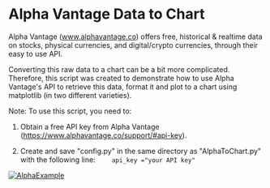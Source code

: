 # Alpha Vantage Data to Chart

Alpha Vantage (www.alphavantage.co) offers free, historical & realtime data on stocks, physical currencies, and digital/crypto currencies, through their easy to use API. 

Converting this raw data to a chart can be a bit more complicated.  Therefore, this script was created to demonstrate how to use Alpha Vantage's API to retrieve this data, format it and plot to a chart using matplotlib (in two different varieties). 

Note: To use this script, you need to:

1. Obtain a free API key from Alpha Vantage (https://www.alphavantage.co/support/#api-key).

1. Create and save "config.py" in the same directory as "AlphaToChart.py" with the following line:
`	 api_key ="your API key"`


[![AlphaExample](http://206.189.195.136/wp-content/uploads/2018/06/AlphaExample.png "AlphaExample")](http://206.189.195.136/wp-content/uploads/2018/06/AlphaExample.png "AlphaExample")
